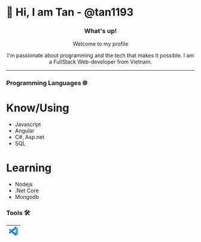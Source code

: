 # 👋 Hi, I am Tan - @tan1193

<div align="center">
  <h3>What's up! </h3>
  <p>Welcome to my profile</p>
  <p>I'm passionate about programming and the tech that makes it possible. I am a FullStack Web-developer from Vietnam.</p>

</div>

---

### Programming Languages 🌐

# Know/Using

- Javascript
- Angular
- C#, Asp.net
- SQL

# Learning

- Nodejs
- .Net Core
- Mongodb

### Tools 🛠️

| [<img src="https://raw.githubusercontent.com/tan1193/tan1193/master/img/vscode.png" alt="vscode logo" width="24">](https://code.visualstudio.com/) 
|---